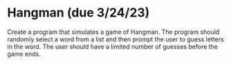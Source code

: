 # Hangman (due 3/24/23)

Create a program that simulates a game of Hangman. The program should randomly select a word from a list and then prompt the user to guess letters in the word. The user should have a limited number of guesses before the game ends.

